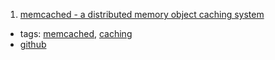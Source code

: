 1. [memcached - a distributed memory object caching system](http://memcached.org/)
  * tags: [memcached](tags/memcached.md), [caching](tags/caching.md)
  * [github](https://github.com/memcached/memcached)

